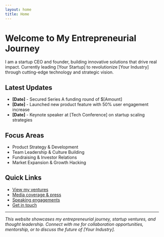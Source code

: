 ```yaml
---
layout: home
title: Home
---
```


# Welcome to My Entrepreneurial Journey

I am a startup CEO and founder, building innovative solutions that drive real impact. Currently leading [Your Startup] to revolutionize [Your Industry] through cutting-edge technology and strategic vision.

## Latest Updates

- **[Date]** - Secured Series A funding round of $[Amount]
- **[Date]** - Launched new product feature with 50% user engagement increase
- **[Date]** - Keynote speaker at [Tech Conference] on startup scaling strategies

## Focus Areas

- Product Strategy & Development
- Team Leadership & Culture Building
- Fundraising & Investor Relations
- Market Expansion & Growth Hacking

## Quick Links

- [View my ventures](/ventures/)
- [Media coverage & press](/press/)
- [Speaking engagements](/speaking/)
- [Get in touch](/contact/)

---

*This website showcases my entrepreneurial journey, startup ventures, and thought leadership. Connect with me for collaboration opportunities, mentorship, or to discuss the future of [Your Industry].*
